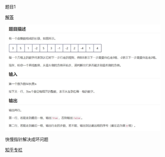 题目1

[解答](example/1.cpp)

![题目](example/1.jpg)

快慢指针解决成环问题

[知乎专栏](https://zhuanlan.zhihu.com/p/72886883)
